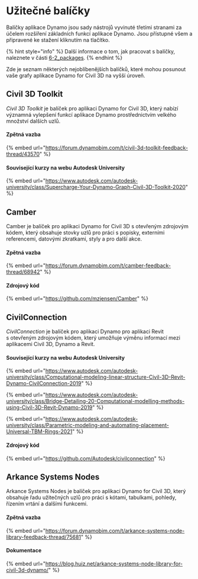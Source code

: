 # Užitečné balíčky

Balíčky aplikace Dynamo jsou sady nástrojů vyvinuté třetími stranami za účelem rozšíření základních funkcí aplikace Dynamo. Jsou přístupné všem a připravené ke stažení kliknutím na tlačítko.

{% hint style="info" %}
 Další informace o tom, jak pracovat s balíčky, naleznete v části [6-2_packages](../6\_custom\_nodes\_and\_packages/6-2\_packages/ "mention"). 
{% endhint %}

Zde je seznam některých nejoblíbenějších balíčků, které mohou posunout vaše grafy aplikace Dynamo for Civil 3D na vyšší úroveň.

## Civil 3D Toolkit

_Civil 3D Toolkit_ je balíček pro aplikaci Dynamo for Civil 3D, který nabízí významná vylepšení funkcí aplikace Dynamo prostřednictvím velkého množství dalších uzlů.

#### Zpětná vazba

{% embed url="https://forum.dynamobim.com/t/civil-3d-toolkit-feedback-thread/43570" %}

#### Související kurzy na webu Autodesk University

{% embed url="https://www.autodesk.com/autodesk-university/class/Supercharge-Your-Dynamo-Graph-Civil-3D-Toolkit-2020" %}

## Camber

Camber je balíček pro aplikaci Dynamo for Civil 3D s otevřeným zdrojovým kódem, který obsahuje stovky uzlů pro práci s popisky, externími referencemi, datovými zkratkami, styly a pro další akce.

#### Zpětná vazba

{% embed url="https://forum.dynamobim.com/t/camber-feedback-thread/68942" %}

#### Zdrojový kód

{% embed url="https://github.com/mzjensen/Camber" %}

## CivilConnection

_CivilConnection_ je balíček pro aplikaci Dynamo pro aplikaci Revit s otevřeným zdrojovým kódem, který umožňuje výměnu informací mezi aplikacemi Civil 3D, Dynamo a Revit.

#### Související kurzy na webu Autodesk University

{% embed url="https://www.autodesk.com/autodesk-university/class/Computational-modeling-linear-structure-Civil-3D-Revit-Dynamo-CivilConnection-2019" %}

{% embed url="https://www.autodesk.com/autodesk-university/class/Bridge-Detailing-20-Computational-modelling-methods-using-Civil-3D-Revit-Dynamo-2019" %}

{% embed url="https://www.autodesk.com/autodesk-university/class/Parametric-modeling-and-automating-placement-Universal-TBM-Rings-2021" %}

#### Zdrojový kód

{% embed url="https://github.com/Autodesk/civilconnection" %}

## Arkance Systems Nodes

Arkance Systems Nodes je balíček pro aplikaci Dynamo for Civil 3D, který obsahuje řadu užitečných uzlů pro práci s kótami, tabulkami, pohledy, řízením vrtání a dalšími funkcemi.

#### Zpětná vazba

{% embed url="https://forum.dynamobim.com/t/arkance-systems-node-library-feedback-thread/75681" %}

#### Dokumentace

{% embed url="https://blog.huiz.net/arkance-systems-node-library-for-civil-3d-dynamo/" %}
